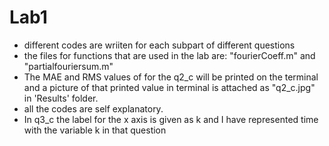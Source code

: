 # Lab1

- different codes are wriiten for each subpart of different questions
- the files for functions that are used in the lab are: "fourierCoeff.m" and "partialfouriersum.m" 
- The MAE and RMS values of for the q2_c will be printed on the terminal and a picture of that printed value in terminal is attached as "q2_c.jpg" in 'Results' folder.
- all the codes are self explanatory.
- In q3_c the label for the x axis is given as k and I have represented time with the variable k in that question

